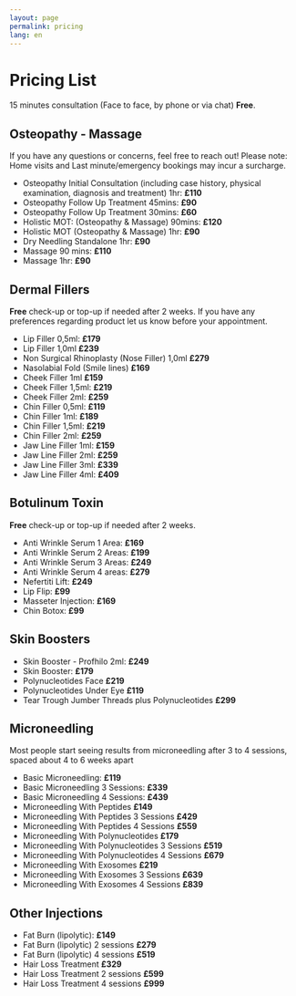 ```yaml
---
layout: page
permalink: pricing
lang: en
---
```

# Pricing List
15 minutes consultation (Face to face, by phone or  via chat) **Free**.

## Osteopathy - Massage
If you have any questions or concerns, feel free to reach out! Please note: Home visits and Last minute/emergency bookings may incur a surcharge.
- Osteopathy Initial Consultation (including case history, physical examination, diagnosis and treatment) 1hr: **£110**
- Osteopathy Follow Up Treatment 45mins: **£90**
- Osteopathy Follow Up Treatment 30mins: **£60**
- Holistic MOT: (Osteopathy & Massage) 90mins: **£120**
- Holistic MOT (Osteopathy & Massage) 1hr: **£90**
- Dry Needling Standalone 1hr: **£90**
- Massage 90 mins: **£110**
- Massage 1hr: **£90**

## Dermal Fillers
**Free** check-up or top-up if needed after 2 weeks. If you have any preferences regarding product let us know before your appointment.


- Lip Filler 0,5ml: **£179**
- Lip Filler 1,0ml **£239**
- Non Surgical Rhinoplasty (Nose Filler) 1,0ml **£279**
- Nasolabial Fold (Smile lines) **£169**
- Cheek Filler 1ml **£159**
- Cheek Filler 1,5ml: **£219**
- Cheek Filler 2ml: **£259**
- Chin Filler 0,5ml: **£119**
- Chin Filler 1ml: **£189**
- Chin Filler 1,5ml: **£219**
- Chin Filler 2ml: **£259**
- Jaw Line Filler 1ml: **£159**
- Jaw Line Filler 2ml: **£259**
- Jaw Line Filler 3ml: **£339**
- Jaw Line Filler 4ml: **£409**

## Botulinum Toxin
**Free** check-up or top-up if needed after 2 weeks.
- Anti Wrinkle Serum 1 Area: **£169**
- Anti Wrinkle Serum 2 Areas: **£199**
- Anti Wrinkle Serum 3 Areas: **£249**
- Anti Wrinkle Serum 4 areas: **£279**
- Nefertiti Lift: **£249**
- Lip Flip: **£99**
- Masseter Injection: **£169**
- Chin Botox: **£99**

## Skin Boosters
- Skin Booster - Profhilo 2ml: **£249**
- Skin Booster: **£179**
- Polynucleotides Face **£219**
- Polynucleotides Under Eye **£119**
- Tear Trough Jumber Threads plus Polynucleotides **£299**

## Microneedling
Most people start seeing results from microneedling after 3 to 4 sessions, spaced about 4 to 6 weeks apart
- Basic Microneedling: **£119**
- Basic Microneedling 3 Sessions: **£339**
- Basic Microneedling 4 Sessions: **£439**
- Microneedling With Peptides **£149**
- Microneedling With Peptides 3 Sessions **£429**
- Microneedling With Peptides 4 Sessions **£559**
- Microneedling With Polynucleotides **£179**
- Microneedling With Polynucleotides 3 Sessions **£519**
- Microneedling With Polynucleotides 4 Sessions **£679**
- Microneedling With Exosomes **£219**
- Microneedling With Exosomes 3 Sessions **£639**
- Microneedling With Exosomes 4 Sessions **£839**

## Other Injections
- Fat Burn (lipolytic): **£149**
- Fat Burn (lipolytic) 2 sessions **£279**
- Fat Burn (lipolytic) 4 sessions **£519**
- Hair Loss Treatment **£329**
- Hair Loss Treatment 2 sessions **£599**
- Hair Loss Treatment 4 sessions **£999**






